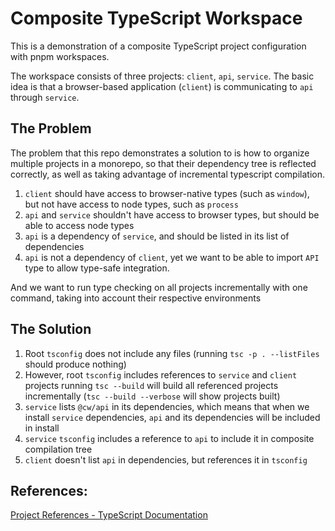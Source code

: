 # Composite TypeScript Workspace

This is a demonstration of a composite TypeScript project configuration with pnpm workspaces.

The workspace consists of three projects: `client`, `api`, `service`. The basic idea is that a browser-based application (`client`) is communicating to `api` through `service`.

## The Problem

The problem that this repo demonstrates a solution to is how to organize multiple projects in a monorepo, so that their dependency tree is reflected correctly, as well as taking advantage of incremental typescript compilation.

1. `client` should have access to browser-native types (such as `window`), but not have access to node types, such as `process`
2. `api` and `service` shouldn't have access to browser types, but should be able to access node types
3. `api` is a dependency of `service`, and should be listed in its list of dependencies
4. `api` is not a dependency of `client`, yet we want to be able to import `API` type to allow type-safe integration.

And we want to run type checking on all projects incrementally with one command, taking into account their respective environments

## The Solution

1. Root `tsconfig` does not include any files (running `tsc -p . --listFiles` should produce nothing)
2. However, root `tsconfig` includes references to `service` and `client` projects running `tsc --build` will build all referenced projects incrementally (`tsc --build --verbose` will show projects built)
3. `service` lists `@cw/api` in its dependencies, which means that when we install `service` dependencies, `api` and its dependencies will be included in install
4. `service` `tsconfig` includes a reference to `api` to include it in composite compilation tree
5. `client` doesn't list `api` in dependencies, but references it in `tsconfig`

## References:

[Project References - TypeScript Documentation](https://www.typescriptlang.org/docs/handbook/project-references.html)
